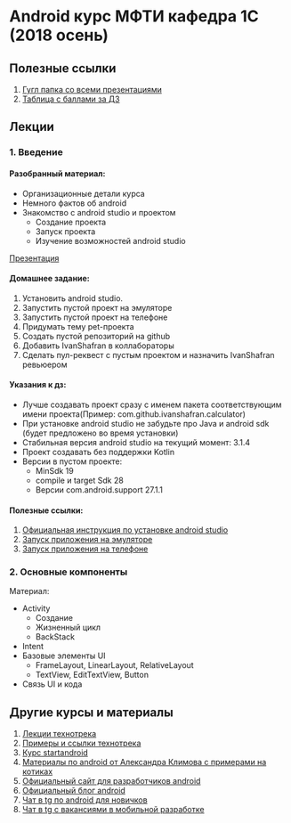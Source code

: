 # Android курс МФТИ кафедра 1С (2018 осень)
## Полезные ссылки
1. [Гугл папка со всеми презентациями](https://drive.google.com/open?id=1EMFbSURLKGtouXa6cPOOfOJ4z4pfCiKm)
2. [Таблица с баллами за ДЗ](https://docs.google.com/spreadsheets/d/1OKValu7tErLIYZFxJWiHrDgRO2fZmHk2ly_Qq8ItqFo/edit?usp=sharing)
## Лекции
### 1. Введение
#### Разобранный материал:
- Организационные детали курса
- Немного фактов об android
- Знакомство с android studio и проектом
	- Создание проекта
	- Запуск проекта
	- Изучение возможностей android studio

[Презентация](https://docs.google.com/presentation/d/1pbVQlfDClwLfcEE5KBK0XSh4WCV-l1OLk04MIALyjS0/edit?usp=sharing)

#### Домашнее задание:
1. Установить android studio.
2. Запустить пустой проект на эмуляторе
3. Запустить пустой проект на телефоне
4. Придумать тему pet-проекта
5. Создать пустой репозиторий на github
6. Добавить IvanShafran в коллабораторы
7. Сделать пул-реквест с пустым проектом и назначить IvanShafran ревьюером

#### Указания к дз:
- Лучше создавать проект сразу с именем пакета соответствующим имени проекта(Пример: com.github.ivanshafran.calculator)
- При установке android studio не забудьте про Java и android sdk (будет предложено во время установки)
- Стабильная версия android studio на текущий момент: 3.1.4
- Проект создавать без поддержки Kotlin
- Версии в пустом проекте:
	- MinSdk 19
	- compile и target Sdk 28
	- Версии com.android.support 27.1.1

#### Полезные ссылки:
1. [Официальная инструкция по установке android studio](https://developer.android.com/studio/install)
2. [Запуск приложения на эмуляторе](https://developer.android.com/studio/run/emulator)
3. [Запуск приложения на телефоне]()

### 2. Основные компоненты
Материал:
- Activity
	- Создание
	- Жизненный цикл
	- BackStack
- Intent
- Базовые элементы UI
	- FrameLayout, LinearLayout, RelativeLayout
	- TextView, EditTextView, Button
- Связь UI и кода


## Другие курсы и материалы
1. [Лекции технотрека](https://habr.com/company/mailru/blog/345252/)
2. [Примеры и ссылки технотрека](https://github.com/ybereza/technotrack-resources)
3. [Курс startandroid](https://startandroid.ru/ru/)
4. [Материалы по android от Александра Климова с примерами на котиках](http://developer.alexanderklimov.ru/android/)
5. [Официальный сайт для разработчиков android](https://developer.android.com)
6. [Официальный блог android](https://android-developers.googleblog.com)
7. [Чат в tg по android для новичков](https://t.me/android_ru)
8. [Чат в tg с вакансиями в мобильной разработке](https://t.me/mobile_jobs)